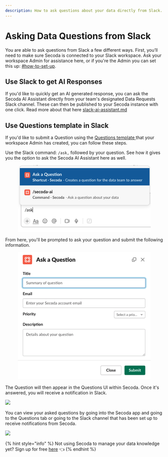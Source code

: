```yaml
---
description: How to ask questions about your data directly from Slack.
---
```


# Asking Data Questions from Slack

You are able to ask questions from Slack a few different ways. First, you’ll need to make sure Secoda is connected to your Slack workspace. Ask your workspace Admin for assistance here, or if you're the Admin you can set this up: [#how-to-set-up](../../integrations/productivity-tools/slack-connection/#how-to-set-up "mention").

## Use Slack to get AI Responses

If you'd like to quickly get an AI generated response, you can ask the Secoda AI Assistant directly from your team's designated Data Requests Slack channel. These can then be published to your Secoda instance with one click. Read more about that here [slack-ai-assistant.md](../../integrations/productivity-tools/slack-connection/slack-ai-assistant.md "mention")

## Use Questions template in Slack

If you'd like to submit a Question using the [Questions template ](templates.md)that your workspace Admin has created, you can follow these steps.&#x20;

Use the Slack command: `/ask,` followed by your question. See how it gives you the option to ask the Secoda AI Assistant here as well.

<figure><img src="../../.gitbook/assets/Screenshot 2023-08-28 at 1.58.19 PM.png" alt=""><figcaption></figcaption></figure>

From here, you'll be prompted to ask your question and submit the following information.

<figure><img src="../../.gitbook/assets/Screenshot 2023-08-28 at 1.47.03 PM.png" alt=""><figcaption></figcaption></figure>

The Question will then appear in the Questions UI within Secoda. Once it's answered, you will receive a notification in Slack.

![](https://secoda-public-media-assets.s3.amazonaws.com/Screen%20Shot%202022-04-09%20at%202.10.05%20PM%20\(1\).png)

You can view your asked questions by going into the Secoda app and going to the Questions tab or going to the Slack channel that has been set up to receive notifications from Secoda.

![](https://secoda-public-media-assets.s3.amazonaws.com/Screen%20Shot%202022-04-09%20at%202.09.34%20PM.png)

{% hint style="info" %}
Not using Secoda to manage your data knowledge yet? Sign up for free [here](https://app.secoda.co) 👈
{% endhint %}
